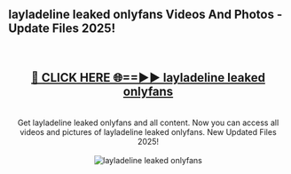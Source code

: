 <h2>layladeline leaked onlyfans Videos And Photos - Update Files 2025!</h2>
<br>
<div align="center">
<h2><a href="https://linkcuts.com/hfmhzwbr" rel="nofollow">🔴 CLICK HERE 🌐==►► layladeline leaked onlyfans</a></h2>
<br>
Get layladeline leaked onlyfans and all content. Now you can access all videos and pictures of layladeline leaked onlyfans. New Updated Files 2025!
<br>
<br>
<a href="https://linkcuts.com/hfmhzwbr" rel="nofollow" data-target="animated-image.originalLink"><img src="https://i.ibb.co.com/WyWwxjT/player-gif2.gif" alt="layladeline leaked onlyfans" style="max-width: 100%; display: inline-block;" data-target="animated-image.originalImage"></a>
</div>
<br>